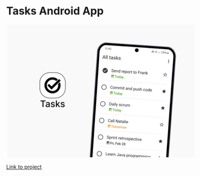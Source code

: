 <h1>Tasks Android App</h1>

<p align="center">
  <img src="screenshots/main2.jpg?raw=true" width="500" title="hover text">
</p>

<a href="https://nikolas-t.io/projects/tasks-android-app">Link to project</a>
